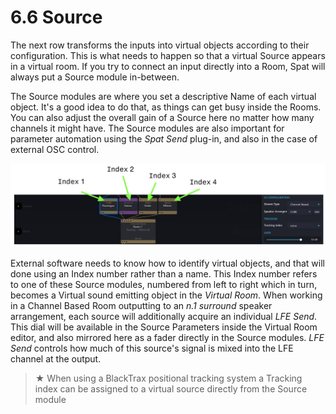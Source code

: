 # 6.6 Source

The next row transforms the inputs into virtual objects according to their configuration. This is what needs to happen so that a virtual Source appears in a virtual room.
If you try to connect an input directly into a Room, Spat will always put a Source
module in-between.

The Source modules are where you set a descriptive Name of each virtual object.
It's a good idea to do that, as things can get busy inside the Rooms. You can also
adjust the overall gain of a Source here no matter how many channels it might
have. The Source modules are also important for parameter automation using the
_Spat Send_ plug-in, and also in the case of external OSC control.

![](../../include/SpatRevolution_UserGuide_-090.jpg)

External software needs to know how to identify virtual objects, and that will done
using an Index number rather than a name. This Index number refers to one of
these Source modules, numbered from left to right which in turn, becomes a Virtual
sound emitting object in the _Virtual Room_.
When working in a Channel Based Room outputting to an _n.1 surround_ speaker
arrangement, each source will additionally acquire an individual _LFE Send_. This
dial will be available in the Source Parameters inside the Virtual Room editor, and
also mirrored here as a fader directly in the Source modules. _LFE Send_ controls
how much of this source's signal is mixed into the LFE channel at the output.

> ★ When using a BlackTrax positional tracking system a Tracking index can be
assigned to a virtual source directly from the Source module

